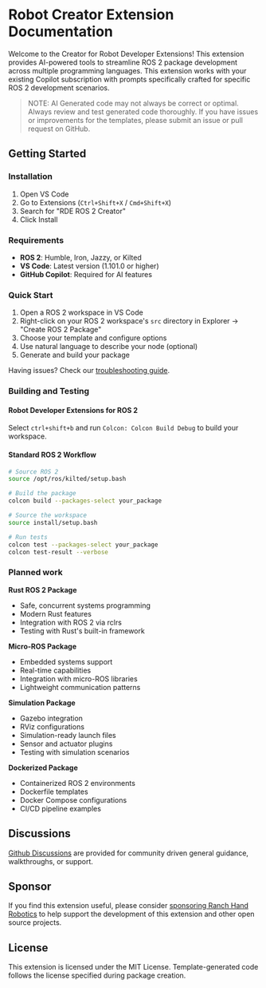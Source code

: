 # Robot Creator Extension Documentation

Welcome to the Creator for Robot Developer Extensions! 
This extension provides AI-powered tools to streamline ROS 2 package development across multiple programming languages. This extension works with your existing Copilot subscription with prompts specifically crafted for specific ROS 2 development scenarios.

> NOTE: AI Generated code may not always be correct or optimal. Always review and test generated code thoroughly. If you have issues or improvements for the templates, please submit an issue or pull request on GitHub.

## Getting Started

### Installation
1. Open VS Code
2. Go to Extensions (`Ctrl+Shift+X` / `Cmd+Shift+X`)
3. Search for "RDE ROS 2 Creator"
4. Click Install

### Requirements
- **ROS 2**: Humble, Iron, Jazzy, or Kilted
- **VS Code**: Latest version (1.101.0 or higher)
- **GitHub Copilot**: Required for AI features

### Quick Start
1. Open a ROS 2 workspace in VS Code
2. Right-click on your ROS 2 workspace's `src` directory in Explorer → "Create ROS 2 Package"
3. Choose your template and configure options
4. Use natural language to describe your node (optional)
5. Generate and build your package

Having issues? Check our [troubleshooting guide](troubleshooting.md).

### Building and Testing
#### Robot Developer Extensions for ROS 2
Select `ctrl+shift+b` and run `Colcon: Colcon Build Debug` to build your workspace.

#### Standard ROS 2 Workflow
```bash
# Source ROS 2
source /opt/ros/kilted/setup.bash

# Build the package
colcon build --packages-select your_package

# Source the workspace
source install/setup.bash

# Run tests
colcon test --packages-select your_package
colcon test-result --verbose
```

### Planned work

**Rust ROS 2 Package**

- Safe, concurrent systems programming
- Modern Rust features
- Integration with ROS 2 via rclrs
- Testing with Rust's built-in framework

**Micro-ROS Package**

- Embedded systems support
- Real-time capabilities
- Integration with micro-ROS libraries
- Lightweight communication patterns

**Simulation Package**

- Gazebo integration
- RViz configurations
- Simulation-ready launch files
- Sensor and actuator plugins
- Testing with simulation scenarios

**Dockerized Package**

- Containerized ROS 2 environments
- Dockerfile templates
- Docker Compose configurations
- CI/CD pipeline examples

## Discussions
[Github Discussions](https://github.com/orgs/Ranch-Hand-Robotics/discussions) are provided for community driven general guidance, walkthroughs, or support.

## Sponsor
If you find this extension useful, please consider [sponsoring Ranch Hand Robotics](https://github.com/sponsors/Ranch-Hand-Robotics) to help support the development of this extension and other open source projects.

## License
This extension is licensed under the MIT License. Template-generated code follows the license specified during package creation.






